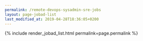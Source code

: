 ```yaml
---
permalink: /remote-devops-sysadmin-sre-jobs
layout: page-jobad-list
last_modified_at: 2019-04-28T18:36:05+0200
---
```

{% include render_jobad_list.html permalink=page.permalink %}
